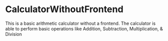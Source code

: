 # CalculatorWithoutFrontend
This is a basic arithmetic calculator without a frontend. The calculator is able to perform basic operations like Addition, Subtraction, Multiplication, &amp; Division
